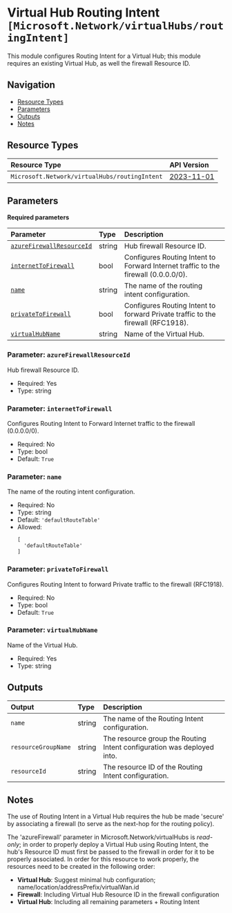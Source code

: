 # Virtual Hub Routing Intent `[Microsoft.Network/virtualHubs/routingIntent]`

This module configures Routing Intent for a Virtual Hub; this module requires an existing Virtual Hub, as well the firewall Resource ID.

## Navigation

- [Resource Types](#Resource-Types)
- [Parameters](#Parameters)
- [Outputs](#Outputs)
- [Notes](#Notes)

## Resource Types

| Resource Type | API Version |
| :-- | :-- |
| `Microsoft.Network/virtualHubs/routingIntent` | [2023-11-01](https://learn.microsoft.com/en-us/azure/templates/Microsoft.Network/2023-11-01/virtualHubs/routingIntent) |

## Parameters

**Required parameters**

| Parameter | Type | Description |
| :-- | :-- | :-- |
| [`azureFirewallResourceId`](#parameter-azurefirewallresourceid) | string | Hub firewall Resource ID. |
| [`internetToFirewall`](#parameter-internettofirewall) | bool | Configures Routing Intent to Forward Internet traffic to the firewall (0.0.0.0/0). |
| [`name`](#parameter-name) | string | The name of the routing intent configuration. |
| [`privateToFirewall`](#parameter-privatetofirewall) | bool | Configures Routing Intent to forward Private traffic to the firewall (RFC1918). |
| [`virtualHubName`](#parameter-virtualhubname) | string | Name of the Virtual Hub. |

### Parameter: `azureFirewallResourceId`

Hub firewall Resource ID.

- Required: Yes
- Type: string

### Parameter: `internetToFirewall`

Configures Routing Intent to Forward Internet traffic to the firewall (0.0.0.0/0).

- Required: No
- Type: bool
- Default: `True`

### Parameter: `name`

The name of the routing intent configuration.

- Required: No
- Type: string
- Default: `'defaultRouteTable'`
- Allowed:
  ```Bicep
  [
    'defaultRouteTable'
  ]
  ```

### Parameter: `privateToFirewall`

Configures Routing Intent to forward Private traffic to the firewall (RFC1918).

- Required: No
- Type: bool
- Default: `True`

### Parameter: `virtualHubName`

Name of the Virtual Hub.

- Required: Yes
- Type: string

## Outputs

| Output | Type | Description |
| :-- | :-- | :-- |
| `name` | string | The name of the Routing Intent configuration. |
| `resourceGroupName` | string | The resource group the Routing Intent configuration was deployed into. |
| `resourceId` | string | The resource ID of the Routing Intent configuration. |

## Notes

The use of Routing Intent in a Virtual Hub requires the hub be made 'secure' by associating a firewall (to serve as the next-hop for the routing policy).

The 'azureFirewall' parameter in Microsoft.Network/virtualHubs is *read-only*; in order to properly deploy a Virtual Hub using Routing Intent, the hub's Resource ID must first be passed to the firewall in order for it to be properly associated. In order for this resource to work properly, the resources need to be created in the following order:

- **Virtual Hub**: Suggest minimal hub configuration; name/location/addressPrefix/virtualWan.id
- **Firewall**: Including Virtual Hub Resource ID in the firewall configuration
- **Virtual Hub**: Including all remaining parameters + Routing Intent
